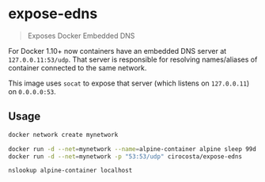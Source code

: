 # expose-edns

> Exposes Docker Embedded DNS

For Docker 1.10+ now containers have an embedded DNS server at `127.0.0.11:53/udp`. That server is responsible for resolving names/aliases of container connected to the same network. 

This image uses `socat` to expose that server (which listens on `127.0.0.11`) on `0.0.0.0:53`.

## Usage

```sh
docker network create mynetwork

docker run -d --net=mynetwork --name=alpine-container alpine sleep 99d
docker run -d --net=mynetwork -p "53:53/udp" cirocosta/expose-edns 

nslookup alpine-container localhost
``` 


